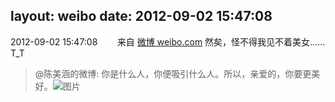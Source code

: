 layout: weibo
date: 2012-09-02 15:47:08
---
<meta name="referrer" content="no-referrer" />

2012-09-02 15:47:08  &nbsp;&nbsp;&nbsp;&nbsp;&nbsp;&nbsp; 来自 <a href="http://weibo.com/" rel="nofollow">微博 weibo.com</a>
然矣，怪不得我见不着美女…… T_T
>  @陈美涵的微博: 你是什么人，你便吸引什么人。所以，亲爱的，你要更美好。 ​​​
>  ![图片](https://ww4.sinaimg.cn/large/4d81cacajw1dwi81hel94j.jpg)
